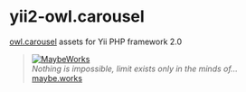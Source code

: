 yii2-owl.carousel
============

[owl.carousel](http://www.owlcarousel.owlgraphic.com/) assets for Yii PHP framework 2.0 

> [![MaybeWorks](http://maybe.works/logo/logo_mw.png)](http://maybe.works)  
<i>Nothing is impossible, limit exists only in the minds of...</i>  
[maybe.works](http://maybe.works)
